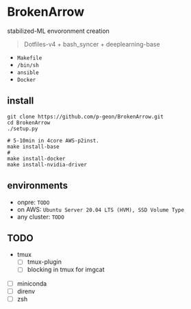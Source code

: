 # BrokenArrow

stabilized-ML envoronment creation

> Dotfiles-v4 + bash_syncer + deeplearning-base

- `Makefile`
- `/bin/sh`
- `ansible`
- `Docker`


## install 

```
git clone https://github.com/p-geon/BrokenArrow.git
cd BrokenArrow
./setup.py

# 5-10min in 4core AWS-p2inst.
make install-base
# 
make install-docker
make install-nvidia-driver
```

## environments

- onpre: `TODO`
- on AWS: `Ubuntu Server 20.04 LTS (HVM), SSD Volume Type`
- any cluster: `TODO`


## TODO

- tmux
  - [ ] tmux-plugin
  - [ ] blocking in tmux for imgcat
- [ ] miniconda
- [ ] direnv 
- [ ] zsh